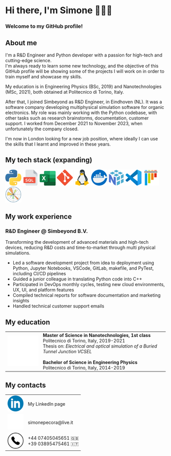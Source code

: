 # Hi there, I'm Simone 🙋🏻‍♂️

### Welcome to my GitHub profile!

## About me 
I'm a R&D Engineer and Python developer with a passion for high-tech and cutting-edge science. <br> I'm always ready to learn some new technology, and the objective of this GitHub profile will be showing some of the projects I will work on in order to train myself and showcase my skills.

My education is in Engineering Physics (BSc, 2019) and Nanotechnologies (MSc, 2021), both obtained at Politecnico di Torino, Italy.

After that, I joined Simbeyond as R&D Engineer, in Eindhoven (NL). It was a software company developing multiphysical simulation software for organic electronics. My role was mainly working with the Python codebase, with other tasks such as research brainstorms, documentation, customer support. I worked from December 2021 to November 2023, when unfortunately the company closed. 

I'm now in London looking for a new job position, where ideally I can use the skills that I learnt and improved in these years.

## My tech stack (expanding)
<img width="50" src="assets\imgs\python.png"
alt="Python" title="Python"/> 
<img width="50" src="assets\imgs\sql.png"
alt="SQL" title="SQL"/>
<img width="50" src="assets\imgs\excel.png"
alt="Excel" title="Excel"/>
<img width="50" src="assets\imgs\git.png"
alt="Git" title="Git"/>
<img width="50" src="assets\imgs\linux.png"
alt="Linux" title="Linux"/>
<img width="50" src="assets\imgs\docker.png"
alt="Docker" title="Docker"/>
<img width="50" src="assets\imgs\NumPy.png"
alt="NumPy" title="NumPy"/>
<img width="50" src="assets\imgs\vscode.png"
alt="VSCode" title="VSCode"/>
<img width="50" src="assets\imgs\pytest.png"
alt="PyTest" title="PyTest"/>
<img width="50" src="assets\imgs\Matplotlib.png"
alt="Matplotlib" title="Matplotlib"/>

## My work experience

### R&D Engineer @ Simbeyond B.V.

Transforming the development of advanced materials and high-tech devices, reducing R&D costs and time-to-market through multi physical simulations.

* Led a software development project from idea to deployment using Python, Jupyter Notebooks, VSCode, GitLab, makefile, and PyTest, including CI/CD pipelines
* Guided a junior colleague in translating Python code into C++
* Participated in DevOps monthly cycles, testing new cloud environments, UX, UI, and platform features
* Compiled technical reports for software documentation and marketing insights
* Handled technical customer support emails

## My education

<table>
<tr>
<td>
    <img width="150" src="assets\imgs\polito.png" alt="PoliTo" title="PoliTo"/>  
</td>

<td>
    <b>Master of Science in Nanotechnologies, 1st class</b>
    <br>
    Politecnico di Torino, Italy, 2019-2021<br>
    Thesis on: <i>Electrical and optical simulation of
    a Buried Tunnel Junction VCSEL</i>
    <br><br>
    <b>Bachelor of Science in Engineering Physics</b>
    <br>
    Politecnico di Torino, Italy, 2014-2019
</td>

</tr>
</table>



## My contacts

<table align="center">

<tr>
    <td>
        <a  href="https://www.linkedin.com/in/simonepecora95/">
        <img width="50" margin=150 src="assets\imgs\linkedin.png"
        alt="My LinkedIn" title="My LinkedIn"/>
        </a>
    </td>
    <td>
        <p>My LinkedIn page</p>
    </td>
</tr>

<tr>
    <td>
        <a  href="mailto:simonepecora@live.it">
        <img width="50"
        src="assets\imgs\mail.png" alt="My Email" title="My Email"/>
        </a>
    </td>
    <td>
            <p>simonepecora@live.it</p>
    </td>
</tr>

<tr>
    <td>
        <img width="50"
        src="assets\imgs\phone.png" alt="My Email" title="My Email"/>
    </td>
    <td>
        +44 07405045651 🇬🇧
        <br>
        +39 03895475461 🇮🇹
    </td>
</tr>

</table>
